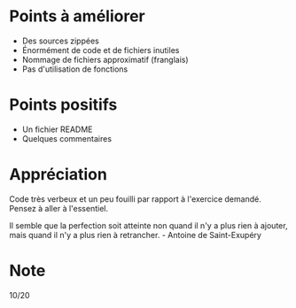 # Points à améliorer

* Des sources zippées
* Énormément de code et de fichiers inutiles
* Nommage de fichiers approximatif (franglais)
* Pas d'utilisation de fonctions

# Points positifs

* Un fichier README
* Quelques commentaires

# Appréciation

Code très verbeux et un peu fouilli par rapport à l'exercice demandé.
Pensez à aller à l'essentiel.

Il semble que la perfection soit atteinte non quand il n'y a plus rien à ajouter, mais quand il n'y a plus rien à retrancher. - Antoine de Saint-Exupéry

# Note 

10/20